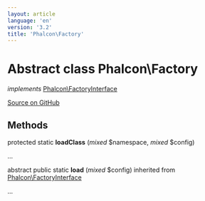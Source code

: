 ```yaml
---
layout: article
language: 'en'
version: '3.2'
title: 'Phalcon\Factory'
---
```

# Abstract class **Phalcon\Factory**

*implements* [Phalcon\FactoryInterface](/3.2/en/api/Phalcon_FactoryInterface)

<a href="https://github.com/phalcon/cphalcon/tree/v3.2.0/phalcon/factory.zep" class="btn btn-default btn-sm">Source on GitHub</a>

## Methods
protected static  **loadClass** (*mixed* $namespace, *mixed* $config)

...


abstract public static  **load** (*mixed* $config) inherited from [Phalcon\FactoryInterface](/3.2/en/api/Phalcon_FactoryInterface)

...


